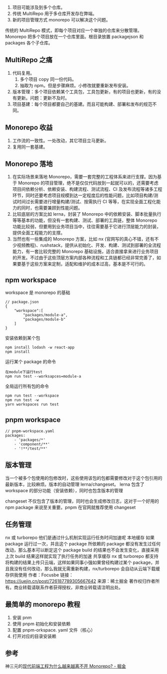 1. 项目可能涉及到多个仓库。
2. 传统 MultiRepo 用于多仓库开发存在弊端。
3. 新的项目管理方式 monorepo 可以解决这个问题。

传统的 MultiRepo 模式，即每个项目对应一个单独的仓库来分散管理。
Monorepo 把多个项目放在一个仓库里面。根目录放置 packagejson 和 packages 各个子仓库。

## MultiRepo 之痛
1. 代码复用。
	1. 多个项目 copy 同一份代码。
	2. 抽取为 npm。但是步骤麻烦。小修改就要重新发布安装。
2. 版本管理：多个项目依赖某个工具包，工具包更新，有的项目也更新，有的没有更新。问题：更新不及时。
3. 项目基建：每个项目都要自己的基建。而且可能构建、部署和发布的规范不同。

## Monorepo 收益
1. 工作流的一致性。一处改动，其它项目立马更新。
2. 复用同一套基建。

## Monorepo 落地
1. 在实际场景来落地 Monorepo，需要一套完整的工程体系来进行支撑。因为基于 Monorepo 的项目管理，绝不是仅仅代码放到一起就可以的，还需要考虑项目间依赖分析、依赖安装、构建流程、测试流程、CI 及发布流程等诸多工程环节，同时还要考虑项目规模到达一定程度后的性能问题，比如项目构建/测试时间过长需要进行增量构建/测试、按需执行 CI 等等，在实现全面工程化能力的同时，也需要兼顾到性能问题。
2. 比较底层的方案比如 lerna，封装了 Monorepo 中的依赖安装、脚本批量执行等等基本的功能，但没有一套构建、测试、部署的工具链，整体 Monorepo 功能比较弱，但要用到业务项目当中，往往需要基于它进行顶层能力的封装，提供全面工程能力的支撑。
3. 当然也有一些集成的 Monorepo 方案，比如 nx (官网写的真心不错，还有不少视频教程)、rushstack，提供从初始化、开发、构建、测试到部署的全流程能力，有一套比较完整的 Monorepo 基础设施，适合直接拿来进行业务项目的开发。不过由于这些顶层方案内部各种流程和工具链都已经非常完善了，如果要基于这些方案来定制，适配和维护的成本过高，基本是不可行的。

## npm workspace
workspace 是 monorepo 的基础
```
// package.json
{
	"workspace":[
		"packages/module-a",
		"packages/module-b"
	]
}
```
安装依赖到某个包
```
npm install lodash -w react-app
npm install
```
运行某个 package 的命令
```
在module下运行test
npm run test --worksapces=module-a
```
全局运行所有包的命令
```
npm run test --workspace
npm run test -w
yarn workspaces run test
```

## pnpm workspace
```
// pnpm-workspace.yaml
packages:
	- 'packages/*'
	- 'component/**'
	- '!**/test/**'
```

## 版本管理
当一个被多个包使用的包修改时，这些使用该包的包都需要修改对于这个包引用的最新版本，比较麻烦。版本的自动管理 lerna/changeset。
lerna 包含了 workspace 的部分功能（安装依赖），同时也包含版本的管理

changeset 不仅包含了版本的管理，同时也会生成修改日志，这对于一个好用的 npm package 来说至关重要。pnpm 在官网就推荐使用 changeset

## 任务管理
nx 或 turborepo
他们是通过什么机制实现运行任务时间加速呢
本地缓存
如果 package 运行过一次，并且这个 package 所依赖的 package 都没有发生过任何改动，那么基本可以断定这个 package build 的结果也不会发生变化，直接采用上次 build 结果这样就实现了执行任务的加速
共享缓存
nx 或 turborepo 都支持将构建的结果上传只云端，这样如果同事小强如果曾经构建过某个 package，并且我没有任何改动，那么我就无需重新构建，nx/turborepo 会自动从云端下载缓存供我使用
作者：Focusbe
链接： https://juejin.cn/post/726187789305667642 
来源：稀土掘金
著作权归作者所有。商业转载请联系作者获得授权，非商业转载请注明出处。
## 最简单的 monorepo 教程
1. 安装 pnm
2. 使用 pnpm 初始化和安装依赖
3. 配置 pnpm-orkspace. yaml 文件（核心）
4. 打开对应的目录安装赖

## 参考
神三元的[现代前端工程为什么越来越离不开 Monorepo? - 掘金](https://juejin.cn/post/6944877410827370504)